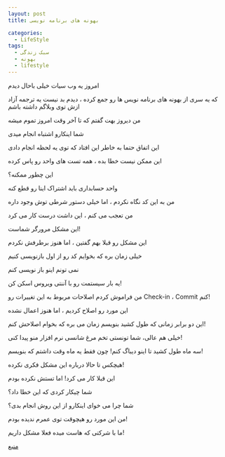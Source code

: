 ```yaml
---
layout: post
title: بهونه های برنامه نویسی

categories:
  - LifeStyle
tags:
  - سبک زندگی
  - بهونه
  - lifestyle
---
```


امروز یه وب سیات خیلی باحال دیدم

که یه سری از بهونه های برنامه نویس ها رو جمع کرده ، دیدم بد نیست یه ترجمه آزاد ازش توی وبلاگم داشته باشم



من دیروز بهت گفتم که تا آخر وقت امروز تموم میشه



شما اینکارو اشتباه انجام میدی



این اتفاق حتما به خاطر این افتاد که توی یه لحظه انجام دادی



این ممکن نیست خطا بده ، همه تست های واحد رو پاس کرده



این چطور ممکنه؟



واحد حسابداری باید اشتراک اینا رو قطع کنه



من به این کد نگاه نکردم ، اما خیلی دستور شرطی توش وجود داره



من تعجب می کنم ، این داشت درست کار می کرد



این مشکل مرورگر شماست!



این مشکل رو قبلا بهم گفتین ، اما هنوز برطرفش نکردم



خیلی زمان بره که بخوایم کد رو از اول بازنویسی کنیم



نمی تونم اینو باز نویسی کنم



یه بار سیستمت رو با آننتی ویروس اسکن کن!



من فراموش کردم اصلاحات مربوط به این تغییرات رو Check-in ، Commit کنم!



این مورد رو اصلاح کردیم ، اما هنوز اعمال نشده



این دو برابر زمانی که طول کشید بنویسم زمان می بره که بخوام اصلاحش کنم!



خیلی هم عالی، شما تونستی تخم مرغ شانسی نرم افزار منو پیدا کنی!



سه ماه طول کشید تا اینو دیباگ کنم! چون فقط یه ماه وقت داشتم که بنویسم!



هیچکس تا حالا درباره این مشکل فکری نکرده!



این قبلا کار می کرد! اما تستش نکرده بودم



شما چیکار کردی که این خطا داد؟



شما چرا می خوای اینکارو از این روش انجام بدی؟



من این مورد رو هیچوقت توی عمرم ندیده بودم!



ما با شرکتی که هاست میده فعلا مشکل داریم!




[منبع](http://programmingexcuses.com/)